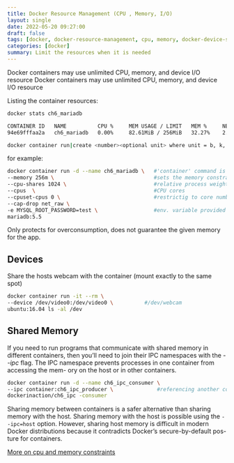 ```yaml
---
title: Docker Resource Management (CPU , Memory, I/O)
layout: single
date: 2022-05-20 09:27:00
draft: false
tags: [docker, docker-resource-management, cpu, memory, docker-device-share]
categories: [docker]
summary: Limit the resources when it is needed
--- 
```


Docker containers may use unlimited CPU, memory, and device I/O resource Docker containers may use unlimited CPU, memory, and device I/O resource

Listing the container resources:
```bash
docker stats ch6_mariadb

CONTAINER ID   NAME          CPU %     MEM USAGE / LIMIT   MEM %     NET I/O       BLOCK I/O         PIDS
94e69fffaa2a   ch6_mariadb   0.00%     82.61MiB / 256MiB   32.27%    2.54kB / 0B   4.51MB / 45.2MB   19

docker container run|create <number><optional unit> where unit = b, k, m or g
```

for example:
```bash
docker container run -d --name ch6_mariadb \   #'container' command is added
--memory 256m \                                #sets the memory constraint
--cpu-shares 1024 \                            #relative process weight (integer)
--cpus  \                                      #CPU cores
--cpuset-cpus 0 \                              #restrictig to core number (avoid context switching)
--cap-drop net_raw \
-e MYSQL_ROOT_PASSWORD=test \                  #env. variable provided passwd.
mariadb:5.5
```
Only protects for overconsumption, does not guarantee the given memory for the app.

## Devices

Share the hosts webcam with the container (mount exactly to the same spot)
```bash
docker container run -it --rm \
--device /dev/video0:/dev/video0 \          #/dev/webcam
ubuntu:16.04 ls -al /dev
```

## Shared Memory
If you need to run programs that communicate with shared memory in different
containers, then you’ll need to join their IPC namespaces with the *--ipc* flag.
The IPC namespace prevents processes in one container from accessing the mem-
ory on the host or in other containers.

```bash
docker container run -d --name ch6_ipc_consumer \
--ipc container:ch6_ipc_producer \              #referencing another containers memory namespace
dockerinaction/ch6_ipc -consumer
```
Sharing memory between containers is
a safer alternative than sharing memory with the host. Sharing memory with the host
is possible using the `--ipc=host` option. However, sharing host memory is difficult in
modern Docker distributions because it contradicts Docker’s secure-by-default pos-
ture for containers.

[More on cpu and memory constraints](https://lite.duckduckgo.com/lite?kd=-1&kp=-1&q=docker%20cpu)
